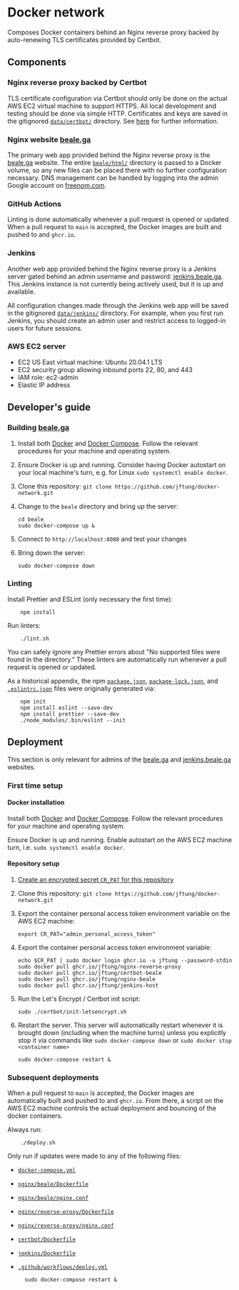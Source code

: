 # Docker network

Composes Docker containers behind an Nginx reverse proxy backed by
auto-renewing TLS certificates provided by Certbot.

## Components

### Nginx reverse proxy backed by Certbot

TLS certificate configuration via Certbot should only be done on the actual AWS
EC2 virtual machine to support HTTPS. All local development and testing should
be done via simple HTTP. Certificates and keys are saved in the gitignored
[`data/certbot/`](data/certbot/) directory. See [here](certbot/certbot.md)
for further information.

### Nginx website [beale.ga](https://beale.ga)

The primary web app provided behind the Nginx reverse proxy is the
[beale.ga](https://beale.ga) website. The entire
[`beale/html/`](beale/html/) directory is passed to a Docker volume, so
any new files can be placed there with no further configuration necessary. DNS
management can be handled by logging into the admin Google account on
[freenom.com](https://freenom.com).

### GitHub Actions

Linting is done automatically whenever a pull request is opened or updated.
When a pull request to `main` is accepted, the Docker images are built and
pushed to and `ghcr.io`.

### Jenkins

Another web app provided behind the Nginx reverse proxy is a Jenkins server
gated behind an admin username and password:
[jenkins.beale.ga](https://jenkins.beale.ga). This Jenkins instance is not
currently being actively used, but it is up and available.

All configuration changes made through the Jenkins web app will be saved in the
gitignored [`data/jenkins/`](data/jenkins/) directory. For example, when
you first run Jenkins, you should create an admin user and restrict access to
logged-in users for future sessions.

### AWS EC2 server

- EC2 US East virtual machine: Ubuntu 20.04.1 LTS
- EC2 security group allowing inbound ports 22, 80, and 443
- IAM role: ec2-admin
- Elastic IP address

## Developer's guide

### Building [beale.ga](https://beale.ga)

1.  Install both [Docker](https://docs.docker.com/get-docker/) and
    [Docker Compose](https://docs.docker.com/compose/install/). Follow the
    relevant procedures for your machine and operating system.

2.  Ensure Docker is up and running. Consider having Docker autostart on your
    local machine's turn, e.g. for Linux `sudo systemctl enable docker`.

3.  Clone this repository: `git clone https://github.com/jftung/docker-network.git`

4.  Change to the `beale` directory and bring up the server:

        cd beale
        sudo docker-compose up &

5.  Connect to `http://localhost:8080` and test your changes

6.  Bring down the server:

        sudo docker-compose down

### Linting

Install Prettier and ESLint (only necessary the first time):

        npm install

Run linters:

        ./lint.sh

You can safely ignore any Prettier errors about "No supported files were found
in the directory." These linters are automatically run whenever a pull request
is opened or updated.

As a historical appendix, the npm [`package.json`](package.json),
[`package-lock.json`](package-lock.json), and
[`.eslintrc.json`](.eslintrc.json) files were originally generated via:

        npm init
        npm install eslint --save-dev
        npm install prettier --save-dev
        ./node_modules/.bin/eslint --init

## Deployment

This section is only relevant for admins of the [beale.ga](https://beale.ga)
and [jenkins.beale.ga](https://jenkins.beale.ga) websites.

### First time setup

#### Docker installation

Install both [Docker](https://docs.docker.com/get-docker/) and
[Docker Compose](https://docs.docker.com/compose/install/). Follow the relevant
procedures for your machine and operating system.

Ensure Docker is up and running. Enable autostart on the AWS EC2 machine turn,
i.e. `sudo systemctl enable docker`.

#### Repository setup

1.  [Create an encrypted secret `CR_PAT` for this repository](https://docs.github.com/en/free-pro-team@latest/actions/reference/encrypted-secrets#creating-encrypted-secrets-for-a-repository)

2.  Clone this repository: `git clone https://github.com/jftung/docker-network.git`

3.  Export the container personal access token environment variable on the AWS
    EC2 machine:

        export CR_PAT="admin_personal_access_token"

4.  Export the container personal access token environment variable:

        echo $CR_PAT | sudo docker login ghcr.io -u jftung --password-stdin
        sudo docker pull ghcr.io/jftung/nginx-reverse-proxy
        sudo docker pull ghcr.io/jftung/certbot-beale
        sudo docker pull ghcr.io/jftung/nginx-beale
        sudo docker pull ghcr.io/jftung/jenkins-host

5.  Run the Let's Encrypt / Certbot init script:

        sudo ./certbot/init-letsencrypt.sh

6.  Restart the server. This server will automatically restart whenever it is
    brought down (including when the machine turns) unless you explicitly stop
    it via commands like `sudo docker-compose down` or `sudo docker stop <container name>`

        sudo docker-compose restart &

### Subsequent deployments

When a pull request to `main` is accepted, the Docker images are automatically
built and pushed to and `ghcr.io`. From there, a script on the AWS EC2 machine
controls the actual deployment and bouncing of the docker containers.

Always run:

        ./deploy.sh

Only run if updates were made to any of the following files:

- [`docker-compose.yml`](docker-compose.yml)
- [`nginx/beale/Dockerfile`](nginx/beale/Dockerfile)
- [`nginx/beale/nginx.conf`](nginx/beale/nginx.conf)
- [`nginx/reverse-proxy/Dockerfile`](nginx/reverse-proxy/Dockerfile)
- [`nginx/reverse-proxy/nginx.conf`](nginx/reverse-proxy/nginx.conf)
- [`certbot/Dockerfile`](certbot/Dockerfile)
- [`jenkins/Dockerfile`](jenkins/Dockerfile)
- [`.github/workflows/deploy.yml`](.github/workflows/deploy.yml)

        sudo docker-compose restart &
